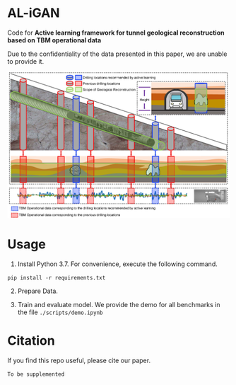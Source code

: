 # AL-iGAN

Code for **Active learning framework for tunnel geological reconstruction based on TBM operational data**

Due to the confidentiality of the data presented in this paper, we are unable to provide it. 

!['./'](al-igan.png "workflow")





# Usage
1. Install Python 3.7. For convenience, execute the following command.
```
pip install -r requirements.txt
```
2. Prepare Data.

3. Train and evaluate model. We provide the demo for all benchmarks in the file `./scripts/demo.ipynb`

# Citation
If you find this repo useful, please cite our paper.
```
To be supplemented
```

